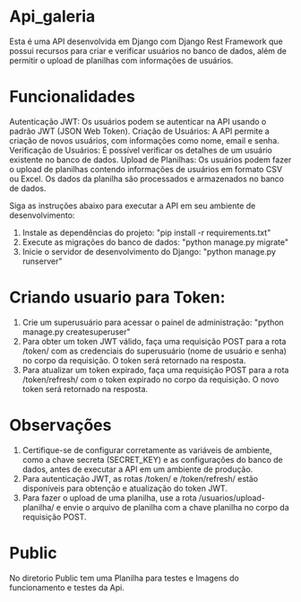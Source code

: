 # Api_galeria

Esta é uma API desenvolvida em Django com Django Rest Framework que possui recursos para criar e verificar usuários no banco de dados, além de permitir o upload de planilhas com informações de usuários.

# Funcionalidades
Autenticação JWT: Os usuários podem se autenticar na API usando o padrão JWT (JSON Web Token).
Criação de Usuários: A API permite a criação de novos usuários, com informações como nome, email e senha.
Verificação de Usuários: É possível verificar os detalhes de um usuário existente no banco de dados.
Upload de Planilhas: Os usuários podem fazer o upload de planilhas contendo informações de usuários em formato CSV ou Excel. Os dados da planilha são processados e armazenados no banco de dados.

Siga as instruções abaixo para executar a API em seu ambiente de desenvolvimento:

1. Instale as dependências do projeto: "pip install -r requirements.txt"
2. Execute as migrações do banco de dados: "python manage.py migrate"
3. Inicie o servidor de desenvolvimento do Django: "python manage.py runserver"

# Criando usuario para Token:
1. Crie um superusuário para acessar o painel de administração: "python manage.py createsuperuser"
2. Para obter um token JWT válido, faça uma requisição POST para a rota /token/ com as credenciais do superusuário (nome de usuário e senha) no corpo da requisição. O token será retornado na resposta.
3. Para atualizar um token expirado, faça uma requisição POST para a rota /token/refresh/ com o token expirado no corpo da requisição. O novo token será retornado na resposta.

# Observações
1. Certifique-se de configurar corretamente as variáveis de ambiente, como a chave secreta (SECRET_KEY) e as configurações do banco de dados, antes de executar a API em um ambiente de produção.
2. Para autenticação JWT, as rotas /token/ e /token/refresh/ estão disponíveis para obtenção e atualização do token JWT.
3. Para fazer o upload de uma planilha, use a rota /usuarios/upload-planilha/ e envie o arquivo de planilha com a chave planilha no corpo da requisição POST.

# Public
No diretorio Public tem uma Planilha para testes e Imagens do funcionamento e testes da Api.
   



